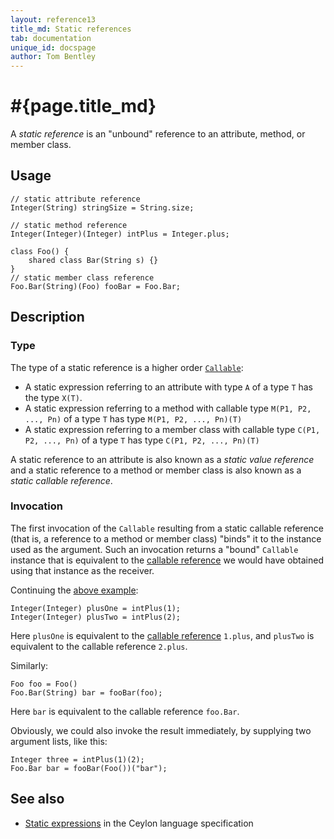 ```yaml
---
layout: reference13
title_md: Static references
tab: documentation
unique_id: docspage
author: Tom Bentley
---
```


# #{page.title_md}

A _static reference_ is an "unbound" reference to an attribute, method, 
or member class.

## Usage

<!-- try: -->
    // static attribute reference
    Integer(String) stringSize = String.size;
    
    // static method reference
    Integer(Integer)(Integer) intPlus = Integer.plus;
    
    class Foo() {
        shared class Bar(String s) {}
    }
    // static member class reference
    Foo.Bar(String)(Foo) fooBar = Foo.Bar;

## Description

### Type

The type of a static reference is a higher order 
[`Callable`](#{site.urls.apidoc_1_3}/Callable.type.html):

* A static expression referring to an attribute with type `A` of a 
  type `T` has the type `X(T)`. 
* A static expression referring to a method with callable type 
  `M(P1, P2, ..., Pn)` of a type `T` has type `M(P1, P2, ..., Pn)(T)`
* A static expression referring to a member class with callable type 
  `C(P1, P2, ..., Pn)` of a type `T` has type `C(P1, P2, ..., Pn)(T)`

A static reference to an attribute is also known as a *static value reference* 
and a static reference to a method or member class is also known as a *static 
callable reference*.

### Invocation

The first invocation of the `Callable` resulting from a static callable reference 
(that is, a reference to a method or member class) "binds" it to the instance used 
as the argument. Such an invocation returns a "bound" `Callable` instance that is 
equivalent to the [callable reference](../callable-reference/) we would have 
obtained using that instance as the receiver. 

Continuing the [above example](#usage):

<!-- try: -->
    Integer(Integer) plusOne = intPlus(1);
    Integer(Integer) plusTwo = intPlus(2);

Here `plusOne` is equivalent to the [callable reference](../callable-reference/) 
`1.plus`, and `plusTwo` is equivalent to the callable reference `2.plus`.

Similarly:

<!-- try: -->
    Foo foo = Foo()
    Foo.Bar(String) bar = fooBar(foo);

Here `bar` is  equivalent to the callable reference `foo.Bar`.

Obviously, we could also invoke the result immediately, by supplying two argument 
lists, like this:

<!-- try: -->
    Integer three = intPlus(1)(2);
    Foo.Bar bar = fooBar(Foo())("bar");


## See also

* [Static expressions](#{site.urls.spec_current}#staticexpressions) 
  in the Ceylon language specification
